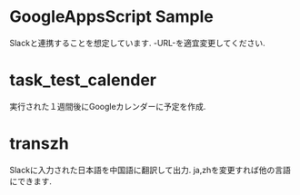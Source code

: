 
# GoogleAppsScript Sample
Slackと連携することを想定しています.
-URL-を適宜変更してください.

# task_test_calender
実行された１週間後にGoogleカレンダーに予定を作成.

# transzh
Slackに入力された日本語を中国語に翻訳して出力.
ja,zhを変更すれば他の言語にできます.
